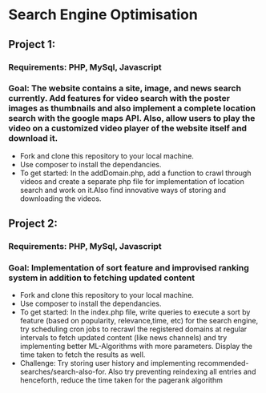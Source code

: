 # Search Engine Optimisation
## Project 1:
### Requirements: PHP, MySql, Javascript
### Goal: The website contains a site, image, and news search currently. Add features for video search with the poster images as thumbnails and also implement a complete location search with the google maps API. Also, allow users to play the video on a customized video player of the website itself and download it.
* Fork and clone this repository to your local machine.
* Use composer to install the dependancies.
* To get started: In the addDomain.php, add a function to crawl through videos and create a separate php file for implementation of location search and work on it.Also find innovative ways of storing and downloading the videos.
## Project 2:
### Requirements: PHP, MySql, Javascript
### Goal: Implementation of sort feature and improvised ranking system in addition to fetching updated content
* Fork and clone this repository to your local machine.
* Use composer to install the dependancies.
* To get started: In the index.php file, write queries to execute a sort by feature (based on popularity, relevance,time, etc) for the search engine, try scheduling cron jobs to recrawl the registered domains at regular intervals to fetch updated content (like news channels) and try implementing better ML-Algorithms with more parameters. Display the time taken to fetch the results as well.
* Challenge: Try storing user history and implementing recommended-searches/search-also-for. Also try preventing reindexing all entries and henceforth, reduce the time taken for the pagerank algorithm


